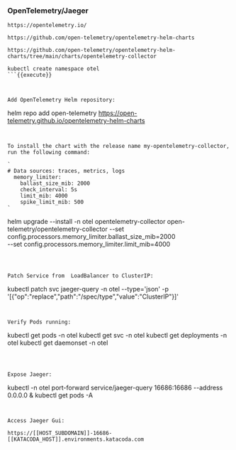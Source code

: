 ### OpenTelemetry/Jaeger

`https://opentelemetry.io/`

`https://github.com/open-telemetry/opentelemetry-helm-charts`

`https://github.com/open-telemetry/opentelemetry-helm-charts/tree/main/charts/opentelemetry-collector`


``` 
kubectl create namespace otel
```{{execute}}



Add OpenTelemetry Helm repository:
``` 
helm repo add open-telemetry https://open-telemetry.github.io/opentelemetry-helm-charts
```{{execute}}


To install the chart with the release name my-opentelemetry-collector, run the following command:

`
# Data sources: traces, metrics, logs
  memory_limiter:
    ballast_size_mib: 2000
    check_interval: 5s
    limit_mib: 4000
    spike_limit_mib: 500
`

``` 
helm upgrade --install  -n otel  opentelemetry-collector open-telemetry/opentelemetry-collector --set config.processors.memory_limiter.ballast_size_mib=2000 \
--set config.processors.memory_limiter.limit_mib=4000

```{{execute}}



Patch Service from  LoadBalancer to ClusterIP:
``` 
kubectl patch svc jaeger-query -n otel --type='json' -p '[{"op":"replace","path":"/spec/type","value":"ClusterIP"}]'
```{{execute}}


Verify Pods running:
``` 
kubectl get pods -n otel
kubectl get svc -n otel
kubectl get deployments -n otel
kubectl get daemonset -n otel
```{{execute}}



Expose Jaeger:
``` 
kubectl -n otel port-forward service/jaeger-query 16686:16686  --address 0.0.0.0 &
kubectl get pods -A
```{{execute}}


Access Jaeger Gui:

https://[[HOST_SUBDOMAIN]]-16686-[[KATACODA_HOST]].environments.katacoda.com


